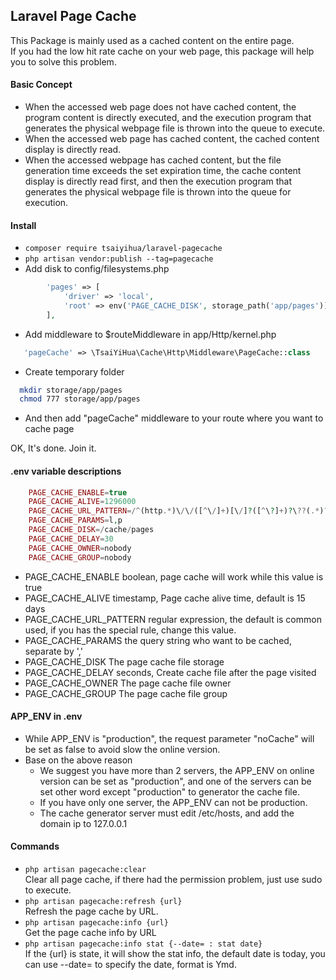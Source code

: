 ## Laravel Page Cache

This Package is mainly used as a cached content on the entire page.  
If you had the low hit rate cache on your web page, this package will help you to solve this problem.

#### Basic Concept
 * When the accessed web page does not have cached content, the program content is directly executed, and the execution program that generates the physical webpage file is thrown into the queue to execute.
 * When the accessed web page has cached content, the cached content display is directly read.
 * When the accessed webpage has cached content, but the file generation time exceeds the set expiration time, the cache content display is directly read first, and then the execution program that generates the physical webpage file is thrown into the queue for execution.

#### Install
 * ```composer require tsaiyihua/laravel-pagecache```
 * ```php artisan vendor:publish --tag=pagecache```
 * Add disk to config/filesystems.php
 
 ```php
         'pages' => [
             'driver' => 'local',
             'root' => env('PAGE_CACHE_DISK', storage_path('app/pages')),
         ],
 ```
 * Add middleware to $routeMiddleware in app/Http/kernel.php
 
 ```php
    'pageCache' => \TsaiYiHua\Cache\Http\Middleware\PageCache::class
 ```
 * Create temporary folder
 
 ```bash
   mkdir storage/app/pages
   chmod 777 storage/app/pages
 ```
 * And then add "pageCache" middleware to your route where you want to cache page

OK, It's done. Join it. 

#### .env variable descriptions 
```php
    PAGE_CACHE_ENABLE=true
    PAGE_CACHE_ALIVE=1296000
    PAGE_CACHE_URL_PATTERN=/^(http.*)\/\/([^\/]+)[\/]?([^\?]+)?\??(.*)?/
    PAGE_CACHE_PARAMS=l,p
    PAGE_CACHE_DISK=/cache/pages
    PAGE_CACHE_DELAY=30
    PAGE_CACHE_OWNER=nobody
    PAGE_CACHE_GROUP=nobody    
```
 * PAGE_CACHE_ENABLE boolean, page cache will work while this value is true
 * PAGE_CACHE_ALIVE timestamp, Page cache alive time, default is 15 days
 * PAGE_CACHE_URL_PATTERN regular expression, the default is common used, if you has the special rule, change this value.
 * PAGE_CACHE_PARAMS the query string who want to be cached, separate by ','
 * PAGE_CACHE_DISK The page cache file storage 
 * PAGE_CACHE_DELAY seconds, Create cache file after the page visited
 * PAGE_CACHE_OWNER The page cache file owner
 * PAGE_CACHE_GROUP The page cache file group
 
#### APP_ENV in .env
  * While APP_ENV is "production", the request parameter "noCache" will be set as false to avoid slow the online version.
  * Base on the above reason
    * We suggest you have more than 2 servers, the APP_ENV on online version can be set as "production", and one of the servers can be set other word except "production" to generator the cache file.
    * If you have only one server, the APP_ENV can not be production. 
    * The cache generator server must edit /etc/hosts, and add the domain ip to 127.0.0.1

#### Commands
 * ```php artisan pagecache:clear```  
   Clear all page cache, if there had the permission problem, just use sudo to execute.
 * ```php artisan pagecache:refresh {url}```  
   Refresh the page cache by URL.
 * ```php artisan pagecache:info {url}```  
   Get the page cache info by URL
 * ```php artisan pagecache:info stat {--date= : stat date}```  
   If the {url} is state, it will show the stat info, the default date is today, you can use --date= to specify the date, format is Ymd.
   
     

